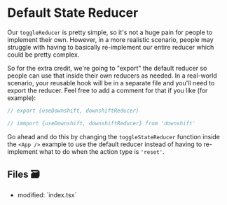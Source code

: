 # Default State Reducer

Our `toggleReducer` is pretty simple, so it's not a huge pain for people to
implement their own. However, in a more realistic scenario, people may struggle
with having to basically re-implement our entire reducer which could be pretty
complex.

So for the extra credit, we're going to "export" the default reducer so people
can use that inside their own reducers as needed. In a real-world scenario, your
reusable hook will be in a separate file and you'll need to export the reducer.
Feel free to add a comment for that if you like (for example):

```ts
// export {useDownshift, downshiftReducer}

// immport {useDownshift, downshiftReducer} from 'downshift'
```

Go ahead and do this by changing the `toggleStateReducer` function inside the
`<App />` example to use the default reducer instead of having to re-implement
what to do when the action type is `'reset'`.

## Files 🗃

<ul>
  <li className="flex gap-2">
    <span>modified:</span>
    <LaunchEditor workshopFile="exercises/06.state-reducer/01-02.problem/index.tsx">
      `index.tsx`
    </LaunchEditor>
  </li>
</ul>
